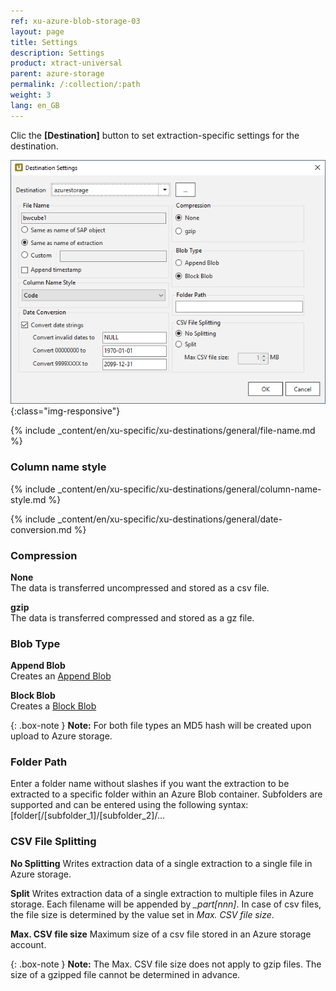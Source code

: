 ```yaml
---
ref: xu-azure-blob-storage-03
layout: page
title: Settings
description: Settings
product: xtract-universal
parent: azure-storage
permalink: /:collection/:path
weight: 3
lang: en_GB
---
```

Clic the **[Destination]** button to set extraction-specific settings for the destination.

![xu-azure-blob-con-03](/img/content/xu-azure-blob-con-03.png){:class="img-responsive"}

{% include _content/en/xu-specific/xu-destinations/general/file-name.md %}

### Column name style
{% include _content/en/xu-specific/xu-destinations/general/column-name-style.md %}

{% include _content/en/xu-specific/xu-destinations/general/date-conversion.md %}

### Compression

**None**<br>
The data is transferred uncompressed and stored as a csv file.

**gzip**<br>
The data is transferred compressed and stored as a gz file. 

### Blob Type

**Append Blob**<br>
Creates an [Append Blob](https://docs.microsoft.com/en-us/rest/api/storageservices/understanding-block-blobs--append-blobs--and-page-blobs#about-append-blobs)

**Block Blob**<br>
Creates a [Block Blob](https://docs.microsoft.com/en-us/rest/api/storageservices/understanding-block-blobs--append-blobs--and-page-blobs#about-block-blobs) 

{: .box-note }
**Note:** For both file types an MD5 hash will be created upon upload to Azure storage.

### Folder Path

Enter a folder name without slashes if you want the extraction to be extracted to a specific folder within an Azure Blob container.
Subfolders are supported and can be entered using the following syntax: [folder[/[subfolder_1]/[subfolder_2]/…


### CSV File Splitting

**No Splitting**
Writes extraction data of a single extraction to a single file in Azure storage.

**Split**
Writes extraction data of a single extraction to multiple files in Azure storage. Each filename will be appended by *_part[nnn]*. In case of csv files, the file size is determined by the value set in *Max. CSV file size*.

**Max. CSV file size**
Maximum size of a csv file stored in an Azure storage account. 

{: .box-note }
**Note:** The Max. CSV file size does not apply to gzip files. The size of a gzipped file cannot be determined in advance.

